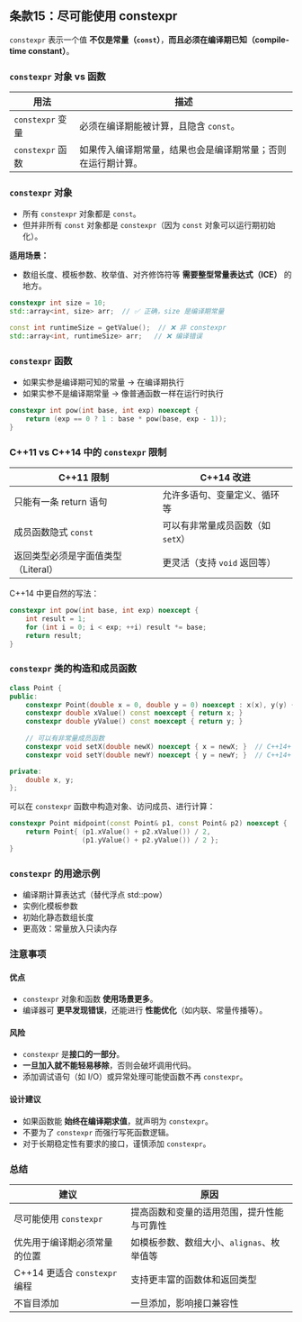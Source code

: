## 条款15：尽可能使用 constexpr

`constexpr` 表示一个值 **不仅是常量（`const`）**，**而且必须在编译期已知（compile-time constant）**。

### `constexpr` 对象 vs 函数

| 用法             | 描述                                                         |
| ---------------- | ------------------------------------------------------------ |
| `constexpr` 变量 | 必须在编译期能被计算，且隐含 `const`。                       |
| `constexpr` 函数 | 如果传入编译期常量，结果也会是编译期常量；否则在运行期计算。 |

### `constexpr` 对象

- 所有 `constexpr` 对象都是 `const`。
- 但并非所有 `const` 对象都是 `constexpr`（因为 `const` 对象可以运行期初始化）。

**适用场景：**

- 数组长度、模板参数、枚举值、对齐修饰符等 **需要整型常量表达式（ICE）** 的地方。

```cpp
constexpr int size = 10;
std::array<int, size> arr;  // ✅ 正确，size 是编译期常量

const int runtimeSize = getValue();  // ❌ 非 constexpr
std::array<int, runtimeSize> arr;   // ❌ 编译错误
```

### `constexpr` 函数

- 如果实参是编译期可知的常量 → 在编译期执行
- 如果实参不是编译期常量 → 像普通函数一样在运行时执行

```cpp
constexpr int pow(int base, int exp) noexcept {
    return (exp == 0 ? 1 : base * pow(base, exp - 1));
}
```

### C++11 vs C++14 中的 `constexpr` 限制

| C++11 限制                          | C++14 改进                        |
| ----------------------------------- | --------------------------------- |
| 只能有一条 return 语句              | 允许多语句、变量定义、循环等      |
| 成员函数隐式 `const`                | 可以有非常量成员函数（如 `setX`） |
| 返回类型必须是字面值类型（Literal） | 更灵活（支持 `void` 返回等）      |

C++14 中更自然的写法：

```cpp
constexpr int pow(int base, int exp) noexcept {
    int result = 1;
    for (int i = 0; i < exp; ++i) result *= base;
    return result;
}
```

### `constexpr` 类的构造和成员函数

```cpp
class Point {
public:
    constexpr Point(double x = 0, double y = 0) noexcept : x(x), y(y) {}
    constexpr double xValue() const noexcept { return x; }
    constexpr double yValue() const noexcept { return y; }
	
    // 可以有非常量成员函数
    constexpr void setX(double newX) noexcept { x = newX; }  // C++14+
    constexpr void setY(double newY) noexcept { y = newY; }  // C++14+

private:
    double x, y;
};
```

可以在 `constexpr` 函数中构造对象、访问成员、进行计算：

```cpp
constexpr Point midpoint(const Point& p1, const Point& p2) noexcept {
    return Point{ (p1.xValue() + p2.xValue()) / 2,
                  (p1.yValue() + p2.yValue()) / 2 };
}
```

### `constexpr` 的用途示例

- 编译期计算表达式（替代浮点 std::pow）
- 实例化模板参数
- 初始化静态数组长度
- 更高效：常量放入只读内存

### 注意事项

#### 优点

- `constexpr` 对象和函数 **使用场景更多**。
- 编译器可 **更早发现错误**，还能进行 **性能优化**（如内联、常量传播等）。

#### 风险

- `constexpr` 是**接口的一部分**。
- **一旦加入就不能轻易移除**，否则会破坏调用代码。
- 添加调试语句（如 I/O）或异常处理可能使函数不再 `constexpr`。

#### 设计建议

- 如果函数能 **始终在编译期求值**，就声明为 `constexpr`。
- 不要为了 `constexpr` 而强行写死函数逻辑。
- 对于长期稳定性有要求的接口，谨慎添加 `constexpr`。

### 总结

| 建议                          | 原因                                       |
| ----------------------------- | ------------------------------------------ |
| 尽可能使用 `constexpr`        | 提高函数和变量的适用范围，提升性能与可靠性 |
| 优先用于编译期必须常量的位置  | 如模板参数、数组大小、`alignas`、枚举值等  |
| C++14 更适合 `constexpr` 编程 | 支持更丰富的函数体和返回类型               |
| 不盲目添加                    | 一旦添加，影响接口兼容性                   |
